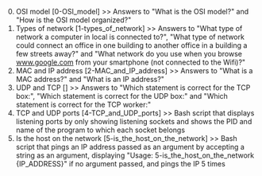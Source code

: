 0. OSI model [0-OSI_model] >> Answers to "What is the OSI model?" and "How is the OSI model organized?"
1. Types of network [1-types_of_network] >> Answers to "What type of network a computer in local is connected to?", "What type of network could connect an office in one building to another office in a building a few streets away?" and "What network do you use when you browse www.google.com from your smartphone (not connected to the Wifi)?"
2. MAC and IP address [2-MAC_and_IP_address] >> Answers to "What is a MAC address?" and "What is an IP address?"
3. UDP and TCP [] >> Answers to "Which statement is correct for the TCP box:", "Which statement is correct for the UDP box:" and "Which statement is correct for the TCP worker:"
4. TCP and UDP ports [4-TCP_and_UDP_ports] >> Bash script that displays listening ports by only showing listening sockets and shows the PID and name of the program to which each socket belongs
5. Is the host on the network [5-is_the_host_on_the_network] >> Bash script that pings an IP address passed as an argument by accepting a string as an argument, displaying "Usage: 5-is_the_host_on_the_network {IP_ADDRESS}" if no argument passed, and pings the IP 5 times
